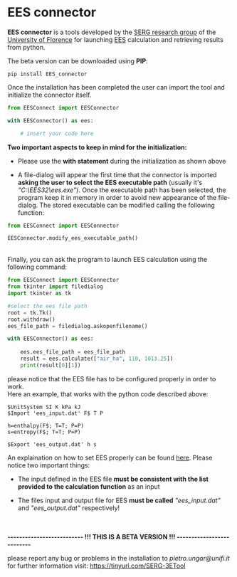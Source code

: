 # EES connector

__EES connector__ is a tools developed by the [SERG research group](https://www.dief.unifi.it/vp-177-serg-group-english-version.html) 
of the [University of Florence](https://www.unifi.it/changelang-eng.html) for launching [EES](https://fchartsoftware.com/ees/) 
calculation and retrieving results from python.

The beta version can be downloaded using __PIP__:

```
pip install EES_connector
```
Once the installation has been completed the user can import the tool and initialize the connector itself.
```python
from EESConnect import EESConnector

with EESConnector() as ees:

    # insert your code here

```
__Two important aspects to keep in mind for the initialization:__

  * Please use the __with statement__ during the initialization as shown above
    

  * A file-dialog will appear the first time that the connector is imported __asking the user to select the EES 
    executable path__ (usually it's _"C:\EES32\ees.exe"_). 
    Once the executable path has been selected, the program keep it in memory in order to avoid new appearance of the 
    file-dialog. The stored executable can be modified calling the following function:
    
```python
from EESConnect import EESConnector

EESConnector.modify_ees_executable_path()
```
    
<br/>   
Finally, you can ask the program to launch EES calculation using the following command:

```python
from EESConnect import EESConnector
from tkinter import filedialog
import tkinter as tk

#select the ees file path
root = tk.Tk()
root.withdraw()
ees_file_path = filedialog.askopenfilename()

with EESConnector() as ees:
    
    ees.ees_file_path = ees_file_path
    result = ees.calculate(["air_ha", 110, 1013.25])
    print(result[0][1])

```
please notice that the EES file has to be configured properly in order to work.<br>
Here an example, that works with the python code described above:
```
$UnitSystem SI K kPa kJ 
$Import 'ees_input.dat' F$ T P

h=enthalpy(F$; T=T; P=P)
s=entropy(F$; T=T; P=P)

$Export 'ees_output.dat' h s
```
An explaination on how to set EES properly can be found [here](https://fchartsoftware.com/ees/eeshelp//hs605.htm).
Please notice two important things:

 * The input defined in the EES file __must be consistent with the list provided to the calculation function__ as an input


 * The files input and output file for EES __must be called__ _"ees_input.dat"_ and _"ees_output.dat"_ respectively!
   
<br/><br/>
__-------------------------- !!! THIS IS A BETA VERSION !!! --------------------------__ 

please report any bug or problems in the installation to _pietro.ungar@unifi.it_<br/>
for further information visit: https://tinyurl.com/SERG-3ETool
